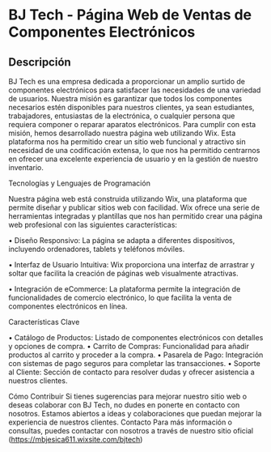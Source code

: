 # BJ Tech - Página Web de Ventas de Componentes Electrónicos
## Descripción
BJ Tech es una empresa dedicada a proporcionar un amplio surtido de componentes electrónicos para satisfacer las necesidades de una variedad de usuarios. Nuestra misión es garantizar que todos los componentes necesarios estén disponibles para nuestros clientes, ya sean estudiantes, trabajadores, entusiastas de la electrónica, o cualquier persona que requiera componer o reparar aparatos electrónicos.
Para cumplir con esta misión, hemos desarrollado nuestra página web utilizando Wix. Esta plataforma nos ha permitido crear un sitio web funcional y atractivo sin necesidad de una codificación extensa, lo que nos ha permitido centrarnos en ofrecer una excelente experiencia de usuario y en la gestión de nuestro inventario.

Tecnologías y Lenguajes de Programación

Nuestra página web está construida utilizando Wix, una plataforma que permite diseñar y publicar sitios web con facilidad. Wix ofrece una serie de herramientas integradas y plantillas que nos han permitido crear una página web profesional con las siguientes características:

•	Diseño Responsivo: La página se adapta a diferentes dispositivos, incluyendo ordenadores, tablets y teléfonos móviles.

•	Interfaz de Usuario Intuitiva: Wix proporciona una interfaz de arrastrar y soltar que facilita la creación de páginas web visualmente atractivas.

•	Integración de eCommerce: La plataforma permite la integración de funcionalidades de comercio electrónico, lo que facilita la venta de componentes electrónicos en línea.

Características Clave

•	Catálogo de Productos: Listado de componentes electrónicos con detalles y opciones de compra.
•	Carrito de Compras: Funcionalidad para añadir productos al carrito y proceder a la compra.
•	Pasarela de Pago: Integración con sistemas de pago seguros para completar las transacciones.
•	Soporte al Cliente: Sección de contacto para resolver dudas y ofrecer asistencia a nuestros clientes.

Cómo Contribuir
Si tienes sugerencias para mejorar nuestro sitio web o deseas colaborar con BJ Tech, no dudes en ponerte en contacto con nosotros. Estamos abiertos a ideas y colaboraciones que puedan mejorar la experiencia de nuestros clientes.
Contacto
Para más información o consultas, puedes contactar con nosotros a través de nuestro sitio oficial (https://mbjesica611.wixsite.com/bjtech)
